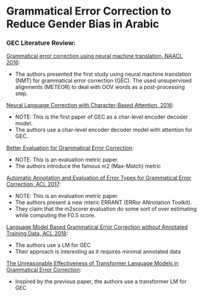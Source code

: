 # Grammatical Error Correction to Reduce Gender Bias in Arabic

### GEC Literature Review:

[Grammatical error correction using neural machine translation, NAACL 2016](https://www.aclweb.org/anthology/N16-1042.pdf):

* The authors presented the first study using neural machine translation (NMT) for grammatical error correction (GEC). The used unsupervised alignments (METEOR) to deal with OOV words as a post-processing step.

[Neural Language Correction with Character-Based Attention, 2016](https://arxiv.org/pdf/1603.09727.pdf):

* NOTE: This is the first paper of GEC as a char-level encoder decoder model.
* The authors use a char-level encoder decoder model with attention for GEC. 

[Better Evaluation for Grammatical Error Correction](https://www.aclweb.org/anthology/N12-1067.pdf):

* NOTE: This is an evaluation metric paper.
* The authors introduce the famous m2 (Max-Match) metric

[Automatic Annotation and Evaluation of Error Types for Grammatical Error Correction, ACL 2017](https://www.aclweb.org/anthology/P17-1074.pdf):

* NOTE: This is an evaluation metric paper.
* The authors present a new mteric ERRANT (ERRor ANnotation Toolkit).
* They claim that the m2scorer evaluation do some sort of over estimating while computing the F0.5 score.

[Language Model Based Grammatical Error Correction without Annotated Training Data, ACL 2018](https://www.aclweb.org/anthology/W18-0529.pdf):

* The authors use a LM for GEC
* Their approach is interesting as it requires minimal annotated data

[The Unreasonable Effectiveness of Transformer Language Models in Grammatical Error Correction](https://arxiv.org/pdf/1906.01733.pdf):

* Inspired by the previous paper, the authors use a transformer LM for GEC
